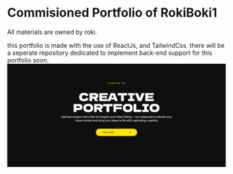 # Commisioned Portfolio of RokiBoki1

All materials are owned by roki.

this portfolio is made with the use of ReactJs, and TailwindCss. there will be a seperate repository dedicated to implement back-end support for this portfolio soon.
![project screenshot](https://github.com/Dokushaaa/RokiBoki1-Portfolio/blob/c92f45de5c83d8cbe9cc42b84f409d871805ca7f/RokiBokiHero.png)
